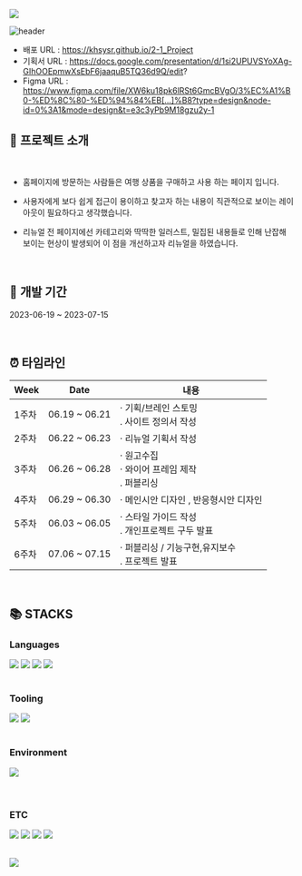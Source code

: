 <a href="https://hits.seeyoufarm.com"><img src="https://hits.seeyoufarm.com/api/count/incr/badge.svg?url=https%3A%2F%2Fgithub.com%2Fkhsysr%2F3_TeamProject&count_bg=%23000000&title_bg=%2334C9EE&icon=reverbnation.svg&icon_color=%23E7E7E7&title=Github&edge_flat=false"/></a>

![header](https://capsule-render.vercel.app/api?type=waving&color=34C9EE&text=WEBSITE%20RENEWAL%20PROJECT%20&animation=twinkling&fontSize=20&fontAlignY=33&fontAlign=80&height=250&fontColor=d6ace6&desc=%20삼성%20여행사&descAlignY=55&descAlign=70&descSize=75&rotate=-6
)

- 배포 URL :  https://khsysr.github.io/2-1_Project
- 기획서 URL : https://docs.google.com/presentation/d/1si2UPUVSYoXAg-GIhOOEpmwXsEbF6jaaquB5TQ36d9Q/edit?
- Figma URL : https://www.figma.com/file/XW6ku18pk6lRSt6GmcBVgO/3%EC%A1%B0-%ED%8C%80-%ED%94%84%EB[…]%B8?type=design&node-id=0%3A1&mode=design&t=e3c3yPb9M18gzu2y-1

## 🙋 프로젝트 소개

<br>

- 홈페이지에 방문하는 사람들은 여행 상품을 구매하고 사용 하는 페이지 입니다.

- 사용자에게 보다 쉽게 접근이 용이하고 찾고자 하는 내용이 직관적으로 보이는 레이아웃이 필요하다고 생각했습니다.

- 리뉴얼 전 페이지에선 카테고리와 딱딱한 일러스트, 밀집된 내용들로 인해 난잡해 보이는 현상이 발생되어 이 점을 개선하고자 리뉴얼을 하였습니다.

<br>

## 📆 개발 기간

2023-06-19 ~ 2023-07-15

<br>

## ⏰ 타임라인

| Week |   Date  | 내용 |
| ------ | -- |----------- |
| 1주차 |  06.19 ~ 06.21  |· 기획/브레인 스토밍<br>. 사이트 정의서 작성 |
| 2주차 |  06.22 ~ 06.23  |· 리뉴얼 기획서 작성 |
| 3주차 |  06.26 ~ 06.28  |· 원고수집 <br>· 와이어 프레임 제작 <br>. 퍼블리싱 |
| 4주차 |  06.29 ~ 06.30  |· 메인시안 디자인 , 반응형시안 디자인|
| 5주차 |  06.03 ~ 06.05  |· 스타일 가이드 작성 <br>. 개인프로젝트 구두 발표   |
| 6주차 |  07.06 ~ 07.15  |· 퍼블리싱 / 기능구현,유지보수 <br>. 프로젝트 발표|

<br>

## 📚 STACKS

<div>
<h3>Languages</h3>
<img src="https://img.shields.io/badge/-HTML5-E34F26?style=flat&logo=HTML5&logoColor=white"/>
<img src="https://img.shields.io/badge/-CSS3-1572B6?style=flat&logo=CSS3&logoColor=white"/>
<img src="https://img.shields.io/badge/-JavaScript-F7DF1E?style=flat&logo=JavaScript&logoColor=white"/>
<img src="https://img.shields.io/badge/-jQuery-0769AD?style=flat&logo=jQuery&logoColor=white"/>
</div>
<br>
<div>
<h3>Tooling</h3>
<img src="https://img.shields.io/badge/-GitHub-181717?style=flat&logo=GitHub&logoColor=white"/> 
<img src="https://img.shields.io/badge/-Git-F05032?style=flat&logo=Git&logoColor=white"/>
</div>
<br>
<div>
<h3>Environment</h3>
<img src="https://img.shields.io/badge/-Windows10-0078D6?style=flat&logo=Windows&logoColor=white"/>
</div>
<br>

<br>
<div>
<h3>ETC</h3>
<img src="https://img.shields.io/badge/-Slack-4A154B?style=flat&logo=Slack&logoColor=white"/>
<img src="https://img.shields.io/badge/-Notion-000000?style=flat&logo=Notion&logoColor=white"/>
<img src="https://img.shields.io/badge/-Figma-F24E1E?style=flat&logo=Figma&logoColor=white"/>
<img src="https://img.shields.io/badge/-Adobe Photoshop-31A8FF?style=flat&logo=Adobe Photoshop&logoColor=white"/>
</div>

<br>



<img src="https://github-readme-stats.vercel.app/api/top-langs/?username=khsysr&layout=compact"><br><br>


